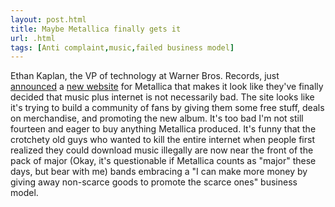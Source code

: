 ```yaml
---
layout: post.html
title: Maybe Metallica finally gets it
url: .html
tags: [Anti complaint,music,failed business model]
---
```

Ethan Kaplan, the VP of technology at Warner Bros. Records, just [announced](http://blackrimglasses.com/archives/2008/05/27/mission-metallica/) a [new website](http://www.missionmetallica.com/) for Metallica that makes it look like they've finally decided that music plus internet is not necessarily bad. The site looks like it's trying to build a community of fans by giving them some free stuff, deals on merchandise, and promoting the new album. It's too bad I'm not still fourteen and eager to buy anything Metallica produced. It's funny that the crotchety old guys who wanted to kill the entire internet when people first realized they could download music illegally are now near the front of the pack of major (Okay, it's questionable if Metallica counts as "major" these days, but bear with me) bands embracing a "I can make more money by giving away non-scarce goods to promote the scarce ones" business model.
